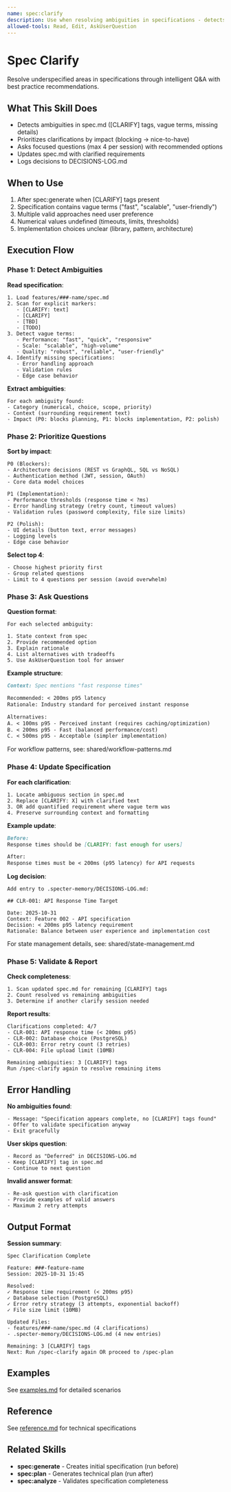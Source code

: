 ```yaml
---
name: spec:clarify
description: Use when resolving ambiguities in specifications - detects [CLARIFY] tags, unclear requirements, vague terms like "fast/scalable/secure", multiple valid approaches needing user preference, numerical values undefined (timeouts/limits/thresholds). Asks targeted questions with recommended options, updates spec.md with clarified requirements.
allowed-tools: Read, Edit, AskUserQuestion
---
```


# Spec Clarify

Resolve underspecified areas in specifications through intelligent Q&A with best practice recommendations.

## What This Skill Does

- Detects ambiguities in spec.md ([CLARIFY] tags, vague terms, missing details)
- Prioritizes clarifications by impact (blocking → nice-to-have)
- Asks focused questions (max 4 per session) with recommended options
- Updates spec.md with clarified requirements
- Logs decisions to DECISIONS-LOG.md

## When to Use

1. After spec:generate when [CLARIFY] tags present
2. Specification contains vague terms ("fast", "scalable", "user-friendly")
3. Multiple valid approaches need user preference
4. Numerical values undefined (timeouts, limits, thresholds)
5. Implementation choices unclear (library, pattern, architecture)

## Execution Flow

### Phase 1: Detect Ambiguities

**Read specification**:
```
1. Load features/###-name/spec.md
2. Scan for explicit markers:
   - [CLARIFY: text]
   - [CLARIFY]
   - [TBD]
   - [TODO]
3. Detect vague terms:
   - Performance: "fast", "quick", "responsive"
   - Scale: "scalable", "high-volume"
   - Quality: "robust", "reliable", "user-friendly"
4. Identify missing specifications:
   - Error handling approach
   - Validation rules
   - Edge case behavior
```

**Extract ambiguities**:
```
For each ambiguity found:
- Category (numerical, choice, scope, priority)
- Context (surrounding requirement text)
- Impact (P0: blocks planning, P1: blocks implementation, P2: polish)
```

### Phase 2: Prioritize Questions

**Sort by impact**:
```
P0 (Blockers):
- Architecture decisions (REST vs GraphQL, SQL vs NoSQL)
- Authentication method (JWT, session, OAuth)
- Core data model choices

P1 (Implementation):
- Performance thresholds (response time < ?ms)
- Error handling strategy (retry count, timeout values)
- Validation rules (password complexity, file size limits)

P2 (Polish):
- UI details (button text, error messages)
- Logging levels
- Edge case behavior
```

**Select top 4**:
```
- Choose highest priority first
- Group related questions
- Limit to 4 questions per session (avoid overwhelm)
```

### Phase 3: Ask Questions

**Question format**:
```
For each selected ambiguity:

1. State context from spec
2. Provide recommended option
3. Explain rationale
4. List alternatives with tradeoffs
5. Use AskUserQuestion tool for answer
```

**Example structure**:
```markdown
Context: Spec mentions "fast response times"

Recommended: < 200ms p95 latency
Rationale: Industry standard for perceived instant response

Alternatives:
A. < 100ms p95 - Perceived instant (requires caching/optimization)
B. < 200ms p95 - Fast (balanced performance/cost)
C. < 500ms p95 - Acceptable (simpler implementation)
```

For workflow patterns, see: shared/workflow-patterns.md

### Phase 4: Update Specification

**For each clarification**:
```
1. Locate ambiguous section in spec.md
2. Replace [CLARIFY: X] with clarified text
3. OR add quantified requirement where vague term was
4. Preserve surrounding context and formatting
```

**Example update**:
```markdown
Before:
Response times should be [CLARIFY: fast enough for users]

After:
Response times must be < 200ms (p95 latency) for API requests
```

**Log decision**:
```
Add entry to .specter-memory/DECISIONS-LOG.md:

## CLR-001: API Response Time Target

Date: 2025-10-31
Context: Feature 002 - API specification
Decision: < 200ms p95 latency requirement
Rationale: Balance between user experience and implementation cost
```

For state management details, see: shared/state-management.md

### Phase 5: Validate & Report

**Check completeness**:
```
1. Scan updated spec.md for remaining [CLARIFY] tags
2. Count resolved vs remaining ambiguities
3. Determine if another clarify session needed
```

**Report results**:
```
Clarifications completed: 4/7
- CLR-001: API response time (< 200ms p95)
- CLR-002: Database choice (PostgreSQL)
- CLR-003: Error retry count (3 retries)
- CLR-004: File upload limit (10MB)

Remaining ambiguities: 3 [CLARIFY] tags
Run /spec-clarify again to resolve remaining items
```

## Error Handling

**No ambiguities found**:
```
- Message: "Specification appears complete, no [CLARIFY] tags found"
- Offer to validate specification anyway
- Exit gracefully
```

**User skips question**:
```
- Record as "Deferred" in DECISIONS-LOG.md
- Keep [CLARIFY] tag in spec.md
- Continue to next question
```

**Invalid answer format**:
```
- Re-ask question with clarification
- Provide examples of valid answers
- Maximum 2 retry attempts
```

## Output Format

**Session summary**:
```
Spec Clarification Complete

Feature: ###-feature-name
Session: 2025-10-31 15:45

Resolved:
✓ Response time requirement (< 200ms p95)
✓ Database selection (PostgreSQL)
✓ Error retry strategy (3 attempts, exponential backoff)
✓ File size limit (10MB)

Updated Files:
- features/###-name/spec.md (4 clarifications)
- .specter-memory/DECISIONS-LOG.md (4 new entries)

Remaining: 3 [CLARIFY] tags
Next: Run /spec-clarify again OR proceed to /spec-plan
```

## Examples

See [examples.md](./examples.md) for detailed scenarios

## Reference

See [reference.md](./reference.md) for technical specifications

## Related Skills

- **spec:generate** - Creates initial specification (run before)
- **spec:plan** - Generates technical plan (run after)
- **spec:analyze** - Validates specification completeness
